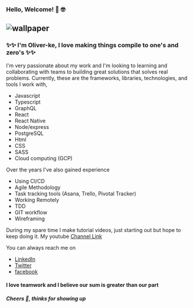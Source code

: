 ### Hello, Welcome! 👋 🤓
![wallpaper](https://res.cloudinary.com/oliver-k/image/upload/v1594480984/saves/Colorful_Business_Data_General_Linkedin_Banner.png)
----------------------------------

### ✨✨ I'm Oliver-ke, I love making things compile to one's and zero's ✨✨

I'm very passionate about my work and I'm looking to learning and collaborating with teams to building great solutions that solves real problems.
Currently, these are the frameworks, libraries, technologies, and tools I work with,
- Javascript
- Typescript
- GraphQL
- React
- React Native
- Node/express
- PostgreSQL
- Html
- CSS
- SASS
- Cloud computing (GCP)

Over the years I've also gained experience
- Using CI/CD
- Agile Methodology
- Task tracking tools (Asana, Trello, Pivotal Tracker)
- Working Remotely
- TDD
- GIT workflow
- Wireframing

During my spare time I make tutorial videos, just starting out but hope to keep doing it. 
My youtube [Channel Link](https://www.youtube.com/channel/UCm4cXpfP080k-0PEag5M2PA?view_as=subscriber)

You can always reach me on
- [LinkedIn](https://www.linkedin.com/in/oliver-ke)
- [Twitter](https://twitter.com/KelechiOliver3)
- [facebook](https://web.facebook.com/kelechi.azorji)

#### I love teamwork and I believe our sum is greater than our part

##### Cheers 🥂, thinks for showing up 
